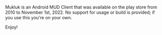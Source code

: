 Mukluk is an Android MUD Client that was available on the play store from 2010 to November 1st, 2022. No support for usage or build is provided; if you use this you're on your own.

Enjoy!
